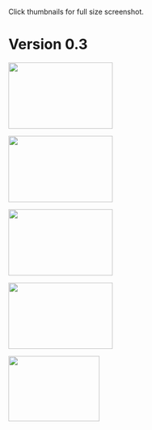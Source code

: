 

Click thumbnails for full size screenshot.

# Version 0.3 #

<a href='http://lh4.ggpht.com/_1c25_kG_EAo/S5Jngj1DwJI/AAAAAAAAA0Q/7r3YeRPUeAk/tw_0-3_1.png'><img src='http://lh4.ggpht.com/_1c25_kG_EAo/S5Jngj1DwJI/AAAAAAAAA0Q/7r3YeRPUeAk/tw_0-3_1.png' width='206' height='131' /></a>

<a href='http://lh3.ggpht.com/_1c25_kG_EAo/S5Jng8ot_XI/AAAAAAAAA0U/iFOxYy0TpY4/tw_0-3_2.png'><img src='http://lh3.ggpht.com/_1c25_kG_EAo/S5Jng8ot_XI/AAAAAAAAA0U/iFOxYy0TpY4/tw_0-3_2.png' width='206' height='131' /></a>

<a href='http://lh5.ggpht.com/_1c25_kG_EAo/S5Jng2mrroI/AAAAAAAAA0Y/OWdCyt_pbOg/tw_0-3_3.png'><img src='http://lh5.ggpht.com/_1c25_kG_EAo/S5Jng2mrroI/AAAAAAAAA0Y/OWdCyt_pbOg/tw_0-3_3.png' width='206' height='131' /></a>


<a href='http://lh6.ggpht.com/_1c25_kG_EAo/S5JnhPCveOI/AAAAAAAAA0c/YFQgGXZGUzE/tw_0-3_4.png'><img src='http://lh6.ggpht.com/_1c25_kG_EAo/S5JnhPCveOI/AAAAAAAAA0c/YFQgGXZGUzE/tw_0-3_4.png' width='206' height='131' /></a>

<a href='http://lh3.ggpht.com/_1c25_kG_EAo/S5JnhSy3wOI/AAAAAAAAA0g/9agpBqniQl8/tw_0-3_5.png'><img src='http://lh3.ggpht.com/_1c25_kG_EAo/S5JnhSy3wOI/AAAAAAAAA0g/9agpBqniQl8/tw_0-3_5.png' width='180' height='129' /></a>
